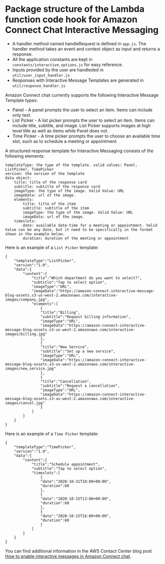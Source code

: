 # Package structure of the Lambda function code hook for Amazon Connect Chat Interactive Messaging

* A handler method named handleRequest is defined in `app.js`. The handler method takes an event and context object as input and returns a response.
* All the application constants are kept in `constants/interactive_options.js` for easy reference.
* Inputs provided by the user are handleded in `util/user_input_handler.js`
* Responses with Interactive Message Templates are generated in `util/response_handler.js`

Amazon Connect chat currently supports the following Interactive Message Template types:
* Panel - A panel prompts the user to select an item. Items can include only text.
* List Picker - A list picker prompts the user to select an item. Items can include title, subtitle, and image. List Picker supports images at high level title as well as items while Panel does not.
* Time Picker - A time picker prompts the user to choose an available time slot, such as to schedule a meeting or appointment.

 
A structured response template for Interactive Messaging consists of the following elements:

```
templateType: the type of the template. valid values: Panel, ListPicker, TimePicker
version: the version of the template
data object: 
    title: title of the response card
    subtitle: subtitle of the response card
    imageType: the type of the image. Valid Value: URL
    imageData: url of the image.
    elements:
        title: title of the item
        subtitle: subtitle of the item
        imageType: the type of the image. Valid Value: URL
        imageData: url of the image.
    timeslots: 
        date: available date-time for a meeting or appointment. Valid Value can be any date, but it need to be specifically in the format shown in the example below.
        duration: duration of the meeting or appointment
```

Here is an example of a `List Picker` template:

```
{
    "templateType":"ListPicker",
    "version":"1.0",
    "data":{
        "content":{
            "title":"Which department do you want to select?",
            "subtitle":"Tap to select option",
            "imageType":"URL",
            "imageData":"https://amazon-connect-interactive-message-blog-assets.s3-us-west-2.amazonaws.com/interactive-images/company.jpg",
            "elements":[
                {
                "title":"Billing",
                "subtitle":"Request billing information",
                "imageType":"URL",
                "imageData":"https://amazon-connect-interactive-message-blog-assets.s3-us-west-2.amazonaws.com/interactive-images/billing.jpg"
                },
                {
                "title":"New Service",
                "subtitle":"Set up a new service",
                "imageType":"URL",
                "imageData":"https://amazon-connect-interactive-message-blog-assets.s3-us-west-2.amazonaws.com/interactive-images/new_service.jpg"
                },
                {
                "title":"Cancellation",
                "subtitle":"Request a cancellation",
                "imageType":"URL",
                "imageData":"https://amazon-connect-interactive-message-blog-assets.s3-us-west-2.amazonaws.com/interactive-images/cancel.jpg"
                }
            ]
        }
    }
}
``` 
Here is an example of a `Time Picker` template:

```
{
    "templateType":"TimePicker",
    "version":"1.0",
    "data":{
        "content":{
            "title":"Schedule appointment",
            "subtitle":"Tap to select option",
            "timeslots":[
                {
                "date":"2020-10-31T18:00+00:00",
                "duration":60
                },
                {
                "date":"2020-10-15T13:00+00:00",
                "duration":60
                },
                {
                "date":"2020-10-15T16:00+00:00",
                "duration":60
                }
            ]
        }
    }
}
``` 
 
You can find additional information in the AWS Contact Center blog post [How to enable interactive messages in Amazon Connect chat](https://aws.amazon.com/blogs/contact-center/easily-set-up-interactive-messages-for-your-amazon-connect-chatbot/).